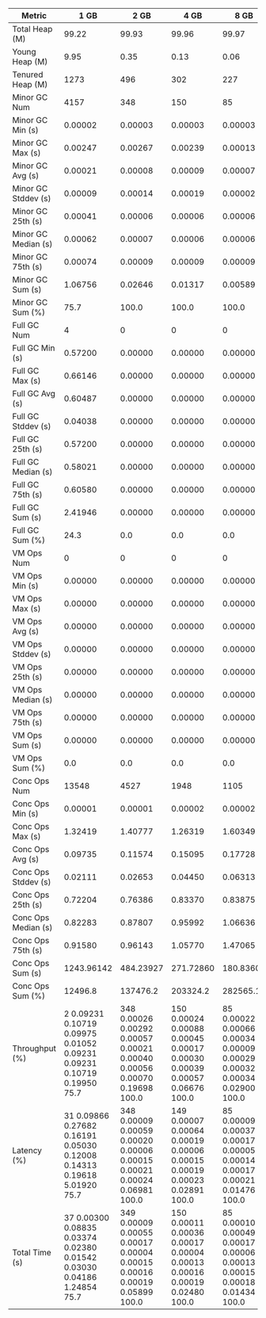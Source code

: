 | Metric | 1 GB | 2 GB | 4 GB | 8 GB |
|------|----|----|----|----|
| Total Heap (M) | 99.22 | 99.93 | 99.96 | 99.97 |
| Young Heap (M) | 9.95 | 0.35 | 0.13 | 0.06 |
| Tenured Heap (M) | 1273 | 496 | 302 | 227 |
| Minor GC Num | 4157 | 348 | 150 | 85 |
| Minor GC Min (s) | 0.00002 | 0.00003 | 0.00003 | 0.00003 |
| Minor GC Max (s) | 0.00247 | 0.00267 | 0.00239 | 0.00013 |
| Minor GC Avg (s) | 0.00021 | 0.00008 | 0.00009 | 0.00007 |
| Minor GC Stddev (s) | 0.00009 | 0.00014 | 0.00019 | 0.00002 |
| Minor GC 25th (s) | 0.00041 | 0.00006 | 0.00006 | 0.00006 |
| Minor GC Median (s) | 0.00062 | 0.00007 | 0.00006 | 0.00006 |
| Minor GC 75th (s) | 0.00074 | 0.00009 | 0.00009 | 0.00009 |
| Minor GC Sum (s) | 1.06756 | 0.02646 | 0.01317 | 0.00589 |
| Minor GC Sum (%) | 75.7 | 100.0 | 100.0 | 100.0 |
| Full GC Num | 4 | 0 | 0 | 0 |
| Full GC Min (s) | 0.57200 | 0.00000 | 0.00000 | 0.00000 |
| Full GC Max (s) | 0.66146 | 0.00000 | 0.00000 | 0.00000 |
| Full GC Avg (s) | 0.60487 | 0.00000 | 0.00000 | 0.00000 |
| Full GC Stddev (s) | 0.04038 | 0.00000 | 0.00000 | 0.00000 |
| Full GC 25th (s) | 0.57200 | 0.00000 | 0.00000 | 0.00000 |
| Full GC Median (s) | 0.58021 | 0.00000 | 0.00000 | 0.00000 |
| Full GC 75th (s) | 0.60580 | 0.00000 | 0.00000 | 0.00000 |
| Full GC Sum (s) | 2.41946 | 0.00000 | 0.00000 | 0.00000 |
| Full GC Sum (%) | 24.3 | 0.0 | 0.0 | 0.0 |
| VM Ops Num | 0 | 0 | 0 | 0 |
| VM Ops Min (s) | 0.00000 | 0.00000 | 0.00000 | 0.00000 |
| VM Ops Max (s) | 0.00000 | 0.00000 | 0.00000 | 0.00000 |
| VM Ops Avg (s) | 0.00000 | 0.00000 | 0.00000 | 0.00000 |
| VM Ops Stddev (s) | 0.00000 | 0.00000 | 0.00000 | 0.00000 |
| VM Ops 25th (s) | 0.00000 | 0.00000 | 0.00000 | 0.00000 |
| VM Ops Median (s) | 0.00000 | 0.00000 | 0.00000 | 0.00000 |
| VM Ops 75th (s) | 0.00000 | 0.00000 | 0.00000 | 0.00000 |
| VM Ops Sum (s) | 0.00000 | 0.00000 | 0.00000 | 0.00000 |
| VM Ops Sum (%) | 0.0 | 0.0 | 0.0 | 0.0 |
| Conc Ops Num | 13548 | 4527 | 1948 | 1105 |
| Conc Ops Min (s) | 0.00001 | 0.00001 | 0.00002 | 0.00002 |
| Conc Ops Max (s) | 1.32419 | 1.40777 | 1.26319 | 1.60349 |
| Conc Ops Avg (s) | 0.09735 | 0.11574 | 0.15095 | 0.17728 |
| Conc Ops Stddev (s) | 0.02111 | 0.02653 | 0.04450 | 0.06313 |
| Conc Ops 25th (s) | 0.72204 | 0.76386 | 0.83370 | 0.83875 |
| Conc Ops Median (s) | 0.82283 | 0.87807 | 0.95992 | 1.06636 |
| Conc Ops 75th (s) | 0.91580 | 0.96143 | 1.05770 | 1.47065 |
| Conc Ops Sum (s) | 1243.96142 | 484.23927 | 271.72860 | 180.83603 |
| Conc Ops Sum (%) | 12496.8 | 137476.2 | 203324.2 | 282565.1 |
| Throughput (%) | 2	0.09231	0.10719	0.09975	0.01052	0.09231	0.09231	0.10719	0.19950	75.7 | 348	0.00026	0.00292	0.00057	0.00021	0.00040	0.00056	0.00070	0.19698	100.0 | 150	0.00024	0.00088	0.00045	0.00017	0.00030	0.00039	0.00057	0.06676	100.0 | 85	0.00022	0.00066	0.00034	0.00009	0.00029	0.00032	0.00034	0.02900	100.0 |
| Latency (%) | 31	0.09866	0.27682	0.16191	0.05030	0.12008	0.14313	0.19618	5.01920	75.7 | 348	0.00009	0.00059	0.00020	0.00006	0.00015	0.00021	0.00024	0.06981	100.0 | 149	0.00007	0.00064	0.00019	0.00006	0.00015	0.00019	0.00023	0.02891	100.0 | 85	0.00009	0.00037	0.00017	0.00005	0.00014	0.00017	0.00021	0.01476	100.0 |
| Total Time (s) | 37	0.00300	0.08835	0.03374	0.02380	0.01542	0.03030	0.04186	1.24854	75.7 | 349	0.00009	0.00055	0.00017	0.00004	0.00015	0.00016	0.00019	0.05899	100.0 | 150	0.00011	0.00036	0.00017	0.00004	0.00013	0.00016	0.00019	0.02480	100.0 | 85	0.00010	0.00049	0.00017	0.00006	0.00013	0.00015	0.00018	0.01434	100.0 |
